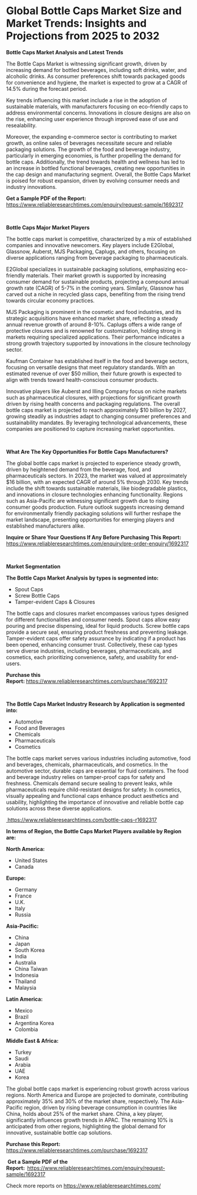 <p><h1>Global Bottle Caps Market Size and Market Trends: Insights and Projections from 2025 to 2032</h1></p><p><strong>Bottle Caps Market Analysis and Latest Trends</strong></p>
<p><p>The Bottle Caps Market is witnessing significant growth, driven by increasing demand for bottled beverages, including soft drinks, water, and alcoholic drinks. As consumer preferences shift towards packaged goods for convenience and hygiene, the market is expected to grow at a CAGR of 14.5% during the forecast period. </p><p>Key trends influencing this market include a rise in the adoption of sustainable materials, with manufacturers focusing on eco-friendly caps to address environmental concerns. Innovations in closure designs are also on the rise, enhancing user experience through improved ease of use and resealability. </p><p>Moreover, the expanding e-commerce sector is contributing to market growth, as online sales of beverages necessitate secure and reliable packaging solutions. The growth of the food and beverage industry, particularly in emerging economies, is further propelling the demand for bottle caps. Additionally, the trend towards health and wellness has led to an increase in bottled functional beverages, creating new opportunities in the cap design and manufacturing segment. Overall, the Bottle Caps Market is poised for robust expansion, driven by evolving consumer needs and industry innovations.</p></p>
<p><strong>Get a Sample PDF of the Report:&nbsp;</strong> <a href="https://www.reliableresearchtimes.com/enquiry/request-sample/1692317?utm_campaign=3007&utm_medium=2&utm_source=Github&utm_content=ia&utm_term=31032025&utm_id=bottle-caps">https://www.reliableresearchtimes.com/enquiry/request-sample/1692317</a></p>
<p>&nbsp;</p>
<p><strong>Bottle Caps Major Market Players</strong></p>
<p><p>The bottle caps market is competitive, characterized by a mix of established companies and innovative newcomers. Key players include E2Global, Glassnow, Auberst, MJS Packaging, Caplugs, and others, focusing on diverse applications ranging from beverage packaging to pharmaceuticals.</p><p>E2Global specializes in sustainable packaging solutions, emphasizing eco-friendly materials. Their market growth is supported by increasing consumer demand for sustainable products, projecting a compound annual growth rate (CAGR) of 5-7% in the coming years. Similarly, Glassnow has carved out a niche in recycled glass caps, benefiting from the rising trend towards circular economy practices.</p><p>MJS Packaging is prominent in the cosmetic and food industries, and its strategic acquisitions have enhanced market share, reflecting a steady annual revenue growth of around 8-10%. Caplugs offers a wide range of protective closures and is renowned for customization, holding strong in markets requiring specialized applications. Their performance indicates a strong growth trajectory supported by innovations in the closure technology sector.</p><p>Kaufman Container has established itself in the food and beverage sectors, focusing on versatile designs that meet regulatory standards. With an estimated revenue of over $50 million, their future growth is expected to align with trends toward health-conscious consumer products.</p><p>Innovative players like Auberst and Illing Company focus on niche markets such as pharmaceutical closures, with projections for significant growth driven by rising health concerns and packaging regulations. The overall bottle caps market is projected to reach approximately $10 billion by 2027, growing steadily as industries adapt to changing consumer preferences and sustainability mandates. By leveraging technological advancements, these companies are positioned to capture increasing market opportunities.</p></p>
<p>&nbsp;</p>
<p><strong>What Are The Key Opportunities For Bottle Caps Manufacturers?</strong></p>
<p><p>The global bottle caps market is projected to experience steady growth, driven by heightened demand from the beverage, food, and pharmaceuticals sectors. In 2023, the market was valued at approximately $16 billion, with an expected CAGR of around 5% through 2030. Key trends include the shift towards sustainable materials, like biodegradable plastics, and innovations in closure technologies enhancing functionality. Regions such as Asia-Pacific are witnessing significant growth due to rising consumer goods production. Future outlook suggests increasing demand for environmentally friendly packaging solutions will further reshape the market landscape, presenting opportunities for emerging players and established manufacturers alike.</p></p>
<p><strong>Inquire or Share Your Questions If Any Before Purchasing This Report:</strong> <a href="https://www.reliableresearchtimes.com/enquiry/pre-order-enquiry/1692317?utm_campaign=3007&utm_medium=2&utm_source=Github&utm_content=ia&utm_term=31032025&utm_id=bottle-caps">https://www.reliableresearchtimes.com/enquiry/pre-order-enquiry/1692317</a></p>
<p>&nbsp;</p>
<p><strong>Market Segmentation</strong></p>
<p><strong>The Bottle Caps Market Analysis by types is segmented into:</strong></p>
<p><ul><li>Spout Caps</li><li>Screw Bottle Caps</li><li>Tamper-evident Caps & Closures</li></ul></p>
<p><p>The bottle caps and closures market encompasses various types designed for different functionalities and consumer needs. Spout caps allow easy pouring and precise dispensing, ideal for liquid products. Screw bottle caps provide a secure seal, ensuring product freshness and preventing leakage. Tamper-evident caps offer safety assurance by indicating if a product has been opened, enhancing consumer trust. Collectively, these cap types serve diverse industries, including beverages, pharmaceuticals, and cosmetics, each prioritizing convenience, safety, and usability for end-users.</p></p>
<p><strong>Purchase this Report:&nbsp;</strong><a href="https://www.reliableresearchtimes.com/purchase/1692317?utm_campaign=3007&utm_medium=2&utm_source=Github&utm_content=ia&utm_term=31032025&utm_id=bottle-caps">https://www.reliableresearchtimes.com/purchase/1692317</a></p>
<p>&nbsp;</p>
<p><strong>The Bottle Caps Market Industry Research by Application is segmented into:</strong></p>
<p><ul><li>Automotive</li><li>Food and Beverages</li><li>Chemicals</li><li>Pharmaceuticals</li><li>Cosmetics</li></ul></p>
<p><p>The bottle caps market serves various industries including automotive, food and beverages, chemicals, pharmaceuticals, and cosmetics. In the automotive sector, durable caps are essential for fluid containers. The food and beverage industry relies on tamper-proof caps for safety and freshness. Chemicals demand secure sealing to prevent leaks, while pharmaceuticals require child-resistant designs for safety. In cosmetics, visually appealing and functional caps enhance product aesthetics and usability, highlighting the importance of innovative and reliable bottle cap solutions across these diverse applications.</p></p>
<p><a href="https://www.reliableresearchtimes.com/bottle-caps-r1692317?utm_campaign=3007&utm_medium=2&utm_source=Github&utm_content=ia&utm_term=31032025&utm_id=bottle-caps">&nbsp;https://www.reliableresearchtimes.com/bottle-caps-r1692317</a></p>
<p><strong>In terms of Region, the Bottle Caps Market Players available by Region are:</strong></p>
<p>
    <p> <strong> North America: </strong>
        <ul>
            <li>United States</li>
            <li>Canada</li>
        </ul>
        </p> 
    <p> <strong> Europe: </strong>
        <ul>
            <li>Germany</li>
            <li>France</li>
            <li>U.K.</li>
            <li>Italy</li>
            <li>Russia</li>
        </ul>
        </p> 
    <p> <strong> Asia-Pacific: </strong>
        <ul>
            <li>China</li>
            <li>Japan</li>
            <li>South Korea</li>
            <li>India</li>
            <li>Australia</li>
            <li>China Taiwan</li>
            <li>Indonesia</li>
            <li>Thailand</li>
            <li>Malaysia</li>
        </ul>
        </p> 
    <p> <strong> Latin America: </strong>
        <ul>
            <li>Mexico</li>
            <li>Brazil</li>
            <li>Argentina Korea</li>
            <li>Colombia</li>
        </ul>
        </p> 
    <p> <strong> Middle East & Africa: </strong>
        <ul>
            <li>Turkey</li>
            <li>Saudi</li>
            <li>Arabia</li>
            <li>UAE</li>
            <li>Korea</li>
        </ul>
    </p>
    </p>
<p><p>The global bottle caps market is experiencing robust growth across various regions. North America and Europe are projected to dominate, contributing approximately 35% and 30% of the market share, respectively. The Asia-Pacific region, driven by rising beverage consumption in countries like China, holds about 25% of the market share. China, a key player, significantly influences growth trends in APAC. The remaining 10% is anticipated from other regions, highlighting the global demand for innovative, sustainable bottle cap solutions.</p></p>
<p><strong>Purchase this Report: </strong><a href="https://www.reliableresearchtimes.com/purchase/1692317?utm_campaign=3007&utm_medium=2&utm_source=Github&utm_content=ia&utm_term=31032025&utm_id=bottle-caps">https://www.reliableresearchtimes.com/purchase/1692317</a></p>
<p>&nbsp;<strong>Get a Sample PDF of the Report:&nbsp;&nbsp;</strong><a href="https://www.reliableresearchtimes.com/enquiry/request-sample/1692317?utm_campaign=3007&utm_medium=2&utm_source=Github&utm_content=ia&utm_term=31032025&utm_id=bottle-caps">https://www.reliableresearchtimes.com/enquiry/request-sample/1692317</a></p>
<p><strong></strong></p>
<p>Check more reports on <a href="https://www.reliableresearchtimes.com/?utm_campaign=3007&utm_medium=2&utm_source=Github&utm_content=ia&utm_term=31032025&utm_id=bottle-caps">https://www.reliableresearchtimes.com/</a></p>